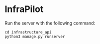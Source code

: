 # InfraPilot

Run the server with the following command:

```
cd infrastructure_api
python3 manage.py runserver
```